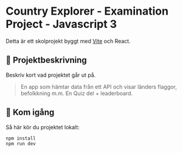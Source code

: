 # Country Explorer - Examination Project - Javascript 3

Detta är ett skolprojekt byggt med [Vite](https://vitejs.dev/) och React.

## 📝 Projektbeskrivning

Beskriv kort vad projektet går ut på.

> En app som hämtar data från ett API och visar länders flaggor, befolkkning m.m.
> En Quiz del + leaderboard.

## 🚀 Kom igång

Så här kör du projektet lokalt:

```bash
npm install
npm run dev
